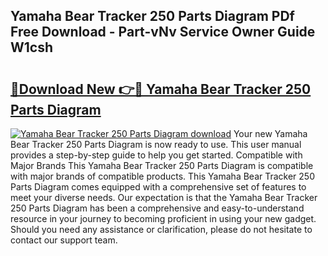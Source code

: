 ## Yamaha Bear Tracker 250 Parts Diagram PDf Free Download - Part-vNv Service Owner Guide W1csh

# <h2><a href="http://dfh7hw.blite.top/?on=Yamaha+Bear+Tracker+250+Parts+Diagram">🔗Download New 👉🔴 Yamaha Bear Tracker 250 Parts Diagram</a></h2>

[![Yamaha Bear Tracker 250 Parts Diagram download](https://i.imgur.com/lujVjoI.png)](http://dfh7hw.blite.top/?on=Yamaha+Bear+Tracker+250+Parts+Diagram)
Your new Yamaha Bear Tracker 250 Parts Diagram is now ready to use. This user manual provides a step-by-step guide to help you get started. Compatible with Major Brands This Yamaha Bear Tracker 250 Parts Diagram is compatible with major brands of compatible products. This Yamaha Bear Tracker 250 Parts Diagram comes equipped with a comprehensive set of features to meet your diverse needs. Our expectation is that the Yamaha Bear Tracker 250 Parts Diagram has been a comprehensive and easy-to-understand resource in your journey to becoming proficient in using your new gadget. Should you need any assistance or clarification, please do not hesitate to contact our support team.
